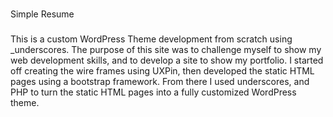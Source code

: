 ### 
Simple Resume 
#####
This is a custom WordPress Theme development from scratch using _underscores. The purpose of this site was to challenge myself to show my web development skills, and to develop a site to show my portfolio. I started off creating the wire frames using UXPin, then developed the static HTML pages using a bootstrap framework. From there I used underscores, and PHP to turn the static HTML pages into a fully customized WordPress theme.

